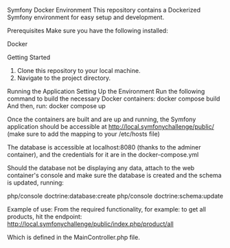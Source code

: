 Symfony Docker Environment 
This repository contains a Dockerized Symfony environment for easy setup and development. 



Prerequisites
Make sure you have the following installed:

Docker 

 
Getting Started
1. Clone this repository to your local machine. 
2. Navigate to the project directory.

 
Running the Application 
Setting Up the Environment
Run the following command to build the necessary Docker containers: 
docker compose build 
And then, run: 
docker compose up 
 
  
Once the containers are built and are up and running, the Symfony application should be accessible at http://local.symfonychallenge/public/ (make sure to add the mapping to your /etc/hosts file) 
 
The database is accessible at localhost:8080 (thanks to the adminer container), and the credentials for it are in the docker-compose.yml 

 
Should the database not be displaying any data, attach to the web container's console and make sure the database is created and the schema is updated, running: 

php/console doctrine:database:create 
php/console doctrine:schema:update 
 
 
Example of use: 
From the required functionality, for example: to get all products, hit the endpoint: 
http://local.symfonychallenge/public/index.php/product/all 

Which is defined in the MainController.php file. 
